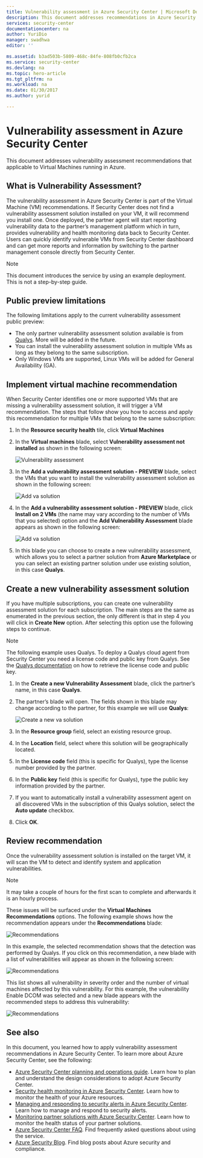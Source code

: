 ```yaml
---
title: Vulnerability assessment in Azure Security Center | Microsoft Docs
description: This document addresses recommendations in Azure Security Center that help you protect your virtual machines by installing a vulnerability assessment solution.
services: security-center
documentationcenter: na
author: YuriDio
manager: swadhwa
editor: ''

ms.assetid: b3ad503b-5809-468c-84fe-808fb0cfb2ca
ms.service: security-center
ms.devlang: na
ms.topic: hero-article
ms.tgt_pltfrm: na
ms.workload: na
ms.date: 01/30/2017
ms.author: yurid

---
```

# Vulnerability assessment in Azure Security Center
This document addresses vulnerability assessment recommendations that applicable to Virtual Machines running in Azure.

## What is Vulnerability Assessment?
The vulnerability assessment in Azure Security Center is part of the Virtual Machine (VM) recommendations. If Security Center does not find a vulnerability assessment solution installed on your VM, it will recommend you install one. Once deployed, the partner agent will start reporting vulnerability data to the partner’s management platform which in turn, provides vulnerability and health monitoring data back to Security Center. Users can quickly identify vulnerable VMs from Security Center dashboard and can get more reports and information by switching to the partner management console directly from Security Center.

> [!NOTE]
> This document introduces the service by using an example deployment. This is not a step-by-step guide.
>
>

## Public preview limitations
The following limitations apply to the current vulnerability assessment public preview:

* The only partner vulnerability assessment solution available is from [Qualys](https://www.qualys.com/lp/azure). More will be added in the future.
* You can install the vulnerability assessment solution in multiple VMs as long as they belong to the same subscription.
* Only Windows VMs are supported, Linux VMs will be added for General Availability (GA).

## Implement virtual machine recommendation
When Security Center identifies one or more supported VMs that are missing a vulnerability assessment solution, it will trigger a VM recommendation. The steps that follow show you how to access and apply this recommendation for multiple VMs that belong to the same subscription:

1. In the **Resource security health** tile, click **Virtual Machines**
2. In the **Virtual machines** blade, select **Vulnerability assessment not installed** as shown in the following screen:

    ![Vulnerability assessment](./media/security-center-vulnerability-assessment-recommendations/security-center-vulnerability-assessment-fig1.png)
3. In the **Add a vulnerability assessment solution - PREVIEW** blade, select the VMs that you want to install the vulnerability assessment solution as shown in the following screen:

    ![Add va solution](./media/security-center-vulnerability-assessment-recommendations/security-center-vulnerability-assessment-fig2.png)
4. In the **Add a vulnerability assessment solution - PREVIEW** blade, click **Install on 2 VMs** (the name may vary according to the number of VMs that you selected) option and the **Add Vulnerability Assessment** blade appears as shown in the following screen:

    ![Add va solution](./media/security-center-vulnerability-assessment-recommendations/security-center-vulnerability-assessment-fig3.png)
5. In this blade you can choose to create a new vulnerability assessment, which allows you to select a partner solution from **Azure Marketplace** or you can select an existing partner solution under use existing solution, in this case **Qualys**.

## Create a new vulnerability assessment solution
If you have multiple subscriptions, you can create one vulnerability assessment solution for each subscription. The main steps are the same as enumerated in the previous section, the only different is that in step 4 you will click in **Create New** option. After selecting this option use the following steps to continue.

> [!NOTE]
> The following example uses Qualys. To deploy a Qualys cloud agent from Security Center you need a license code and public key from Qualys. See the [Qualys documentation](https://community.qualys.com/docs/DOC-5823-deploying-qualys-cloud-agents-from-microsoft-azure-security-center) on how to retrieve the license code and public key.
>
>

1. In the **Create a new Vulnerability Assessment** blade, click the partner’s name, in this case **Qualys**.
2. The partner’s blade will open. The fields shown in this blade may change according to the partner, for this example we will use **Qualys**:

    ![Create a new va solution](./media/security-center-vulnerability-assessment-recommendations/security-center-vulnerability-assessment-fig7-new2.png)
3. In the **Resource group** field, select an existing resource group.
4. In the **Location** field, select where this solution will be geographically located.
5. In the **License code** field (this is specific for Qualys), type the license number provided by the partner.
6. In the **Public key** field (this is specific for Qualys), type the public key information provided by the partner.
7. If you want to automatically install a vulnerability assessment agent on all discovered VMs in the subscription of this Qualys solution, select the **Auto update** checkbox.
8. Click **OK**.

## Review recommendation
Once the vulnerability assessment solution is installed on the target VM, it will scan the VM to detect and identify system and application vulnerabilities.

> [!NOTE]
> It may take a couple of hours for the first scan to complete and afterwards it is an hourly process.
>
>

These issues will be surfaced under the **Virtual Machines Recommendations** options. The following example shows how the recommendation appears under the **Recommendations** blade:

![Recommendations](./media/security-center-vulnerability-assessment-recommendations/security-center-vulnerability-assessment-fig4.png)

In this example, the selected recommendation shows that the detection was performed by Qualys. If you click on this recommendation, a new blade with a list of vulnerabilities will appear as shown in the following screen:

![Recommendations](./media/security-center-vulnerability-assessment-recommendations/security-center-vulnerability-assessment-fig5.png)

This list shows all vulnerability in severity order and the number of virtual machines affected by this vulnerability. For this example, the vulnerability Enable DCOM was selected and a new blade appears with the recommended steps to address this vulnerability:

![Recommendations](./media/security-center-vulnerability-assessment-recommendations/security-center-vulnerability-assessment-fig6.png)

## See also
In this document, you learned how to apply vulnerability assessment recommendations in Azure Security Center. To learn more about Azure Security Center, see the following:

* [Azure Security Center planning and operations guide](security-center-planning-and-operations-guide.md). Learn how to plan and understand the design considerations to adopt Azure Security Center.
* [Security health monitoring in Azure Security Center](security-center-monitoring.md). Learn how to monitor the health of your Azure resources.
* [Managing and responding to security alerts in Azure Security Center](security-center-managing-and-responding-alerts.md). Learn how to manage and respond to security alerts.
* [Monitoring partner solutions with Azure Security Center](security-center-partner-solutions.md). Learn how to monitor the health status of your partner solutions.
* [Azure Security Center FAQ](security-center-faq.md). Find frequently asked questions about using the service.
* [Azure Security Blog](http://blogs.msdn.com/b/azuresecurity/). Find blog posts about Azure security and compliance.
